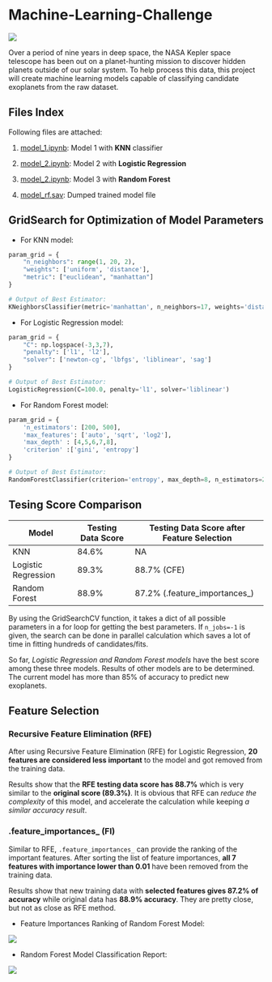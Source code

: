 # Machine-Learning-Challenge

<img src="https://github.com/kk-deng/Machine-Learning-Challenge/blob/main/image/nasa-incredible-map-4000-exoplanets.jpg">

Over a period of nine years in deep space, the NASA Kepler space telescope has been out on a planet-hunting mission to discover hidden planets outside of our solar system.
To help process this data, this project will create machine learning models capable of classifying candidate exoplanets from the raw dataset.

## Files Index

Following files are attached:

1. <a href="https://github.com/kk-deng/Machine-Learning-Challenge/blob/main/model_1.ipynb">model_1.ipynb</a>: Model 1 with **KNN** classifier

2. <a href="https://github.com/kk-deng/Machine-Learning-Challenge/blob/main/model_2.ipynb">model_2.ipynb</a>: Model 2 with **Logistic Regression**

3. <a href="https://github.com/kk-deng/Machine-Learning-Challenge/blob/main/model_3.ipynb">model_2.ipynb</a>: Model 3 with **Random Forest**

4. <a href="https://github.com/kk-deng/Machine-Learning-Challenge/blob/main/model_rf.sav">model_rf.sav</a>: Dumped trained model file

## GridSearch for Optimization of Model Parameters

* For KNN model:

```python
param_grid = {
    "n_neighbors": range(1, 20, 2),
    "weights": ['uniform', 'distance'],
    "metric": ["euclidean", "manhattan"]
}

# Output of Best Estimator: 
KNeighborsClassifier(metric='manhattan', n_neighbors=17, weights='distance')

```

* For Logistic Regression model:

```python
param_grid = {
    "C": np.logspace(-3,3,7),
    "penalty": ['l1', 'l2'],
    "solver": ['newton-cg', 'lbfgs', 'liblinear', 'sag']
}

# Output of Best Estimator: 
LogisticRegression(C=100.0, penalty='l1', solver='liblinear')

```

* For Random Forest model:

```python
param_grid = { 
    'n_estimators': [200, 500],
    'max_features': ['auto', 'sqrt', 'log2'],
    'max_depth' : [4,5,6,7,8],
    'criterion' :['gini', 'entropy']
}

# Output of Best Estimator: 
RandomForestClassifier(criterion='entropy', max_depth=8, n_estimators=200)

```

## Tesing Score Comparison

| Model | Testing Data Score | Testing Data Score after Feature Selection |
|---|---|---|
| KNN | 84.6% | NA |
| Logistic Regression | 89.3% | 88.7% (CFE) |
| Random Forest | 88.9% | 87.2% (.feature_importances_) |

By using the GridSearchCV function, it takes a dict of all possible parameters in a for loop for getting the best parameters. If `n_jobs=-1` is given, the search can be done in parallel calculation which saves a lot of time in fitting hundreds of candidates/fits.

So far, *Logistic Regression and Random Forest models* have the best score among these three models. Results of other models are to be determined. The current model has more than 85% of accuracy to predict new exoplanets.

## Feature Selection

### Recursive Feature Elimination (RFE)

After using Recursive Feature Elimination (RFE) for Logistic Regression, **20 features are considered less important** to the model and got removed from the training data. 

Results show that the **RFE testing data score has 88.7%** which is very similar to the **original score (89.3%)**. It is obvious that RFE can *reduce the complexity* of this model, and accelerate the calculation while keeping *a similar accuracy result*.

### .feature_importances_ (FI)

Similar to RFE, `.feature_importances_` can provide the ranking of the important features. After sorting the list of feature importances, **all 7 features with importance lower than 0.01** have been removed from the training data.

Results show that new training data with **selected features gives 87.2% of accuracy** while original data has **88.9% accuracy**. They are pretty close, but not as close as RFE method.

* Feature Importances Ranking of Random Forest Model:

<img src="https://github.com/kk-deng/Machine-Learning-Challenge/blob/main/image/model3_randomforest_featuresimportances.png">

* Random Forest Model Classification Report:

<img src="https://github.com/kk-deng/Machine-Learning-Challenge/blob/main/image/model3_randomforest_report.png">
